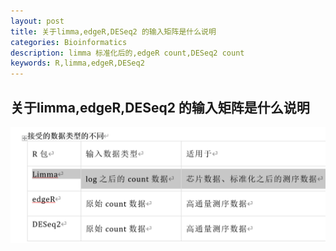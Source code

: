 ```yaml
---
layout: post
title: 关于limma,edgeR,DESeq2 的输入矩阵是什么说明
categories: Bioinformatics
description: limma 标准化后的,edgeR count,DESeq2 count
keywords: R,limma,edgeR,DESeq2
---
```


## 关于limma,edgeR,DESeq2 的输入矩阵是什么说明

![b83d5531af9dee5dec2252d17eb2e6a](https://raw.githubusercontent.com/xiongsircool/xiongbook/master/_posts/assets/b83d5531af9dee5dec2252d17eb2e6a.png)